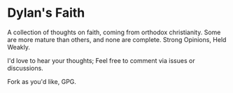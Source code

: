 # Dylan's Faith

A collection of thoughts on faith, coming from orthodox christianity.  Some are more mature than others, and none are complete.  Strong Opinions, Held Weakly.  

I'd love to hear your thoughts; Feel free to comment via issues or discussions.

Fork as you'd like, GPG.  
